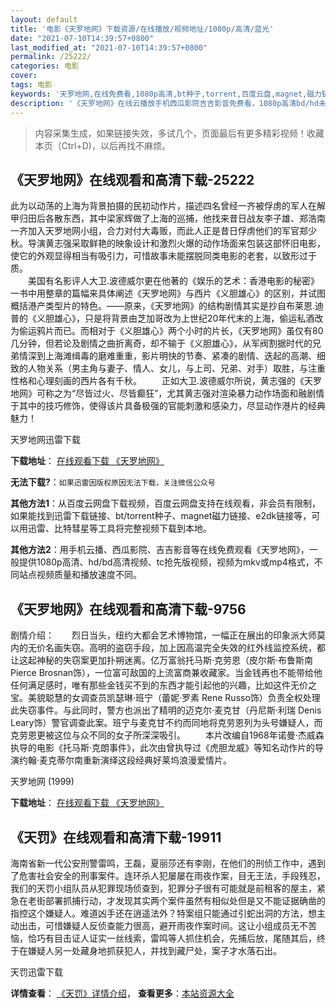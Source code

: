 ```yaml
---
layout: default
title: '电影《天罗地网》下载资源/在线播放/视频地址/1080p/高清/蓝光'
date: "2021-07-10T14:39:57+0800"
last_modified_at: "2021-07-10T14:39:57+0800"
permalink: /25222/
categories: 电影
cover:
tags: 电影
keywords: '天罗地网,在线免费看,1080p高清,bt种子,torrent,百度云盘,magnet,磁力链,迅雷下载资源'
description: '《天罗地网》在线云播放手机西瓜影院吉吉影音免费看，1080p高清bd/hd未删减完整版和tc抢先枪版，mkv/mp4格式，附带bt/torrent种子、magnet/磁力链、百度云盘、网盘资源迅雷下载链接'
---
```


>内容采集生成，如果链接失效，多试几个，页面最后有更多精彩视频！收藏本页（Ctrl+D)，以后再找不麻烦。


## 《天罗地网》在线观看和高清下载-25222

此为以动荡的上海为背景拍摄的民初动作片，描述四名曾经一齐被俘虏的军人在解甲归田后各散东西，其中梁家辉做了上海的巡捕，他找来昔日战友李子雄、郑浩南一齐加入天罗地网小组，合力对付大毒贩，而此人正是昔日俘虏他们的军官郑少秋。导演黄志强采取鲜艳的映象设计和激烈火爆的动作场面来包装这部怀旧电影，使它的外观显得相当有吸引力，可惜故事未能摆脱同类电影的老套，以致形过于质。<br />　　美国有名影评人大卫.波德威尔更在他著的《娱乐的艺术：香港电影的秘密》一书中用整章的篇幅来具体阐述《天罗地网》与西片《义胆雄心》的区别，并试图概括港产类型片的特色。&mdash;—原来，《天罗地网》的结构剧情其实是抄自布莱恩.迪普的《义胆雄心》，只是将背景由芝加哥改为上世纪20年代末的上海，偷运私酒改为偷运鸦片而已。而相对于《义胆雄心》两个小时的片长，《天罗地网》虽仅有80几分钟，但若论及剧情之曲折离奇，却不输于《义胆雄心》，从军阀割据时代的兄弟情深到上海滩缉毒的磨难重重，影片明快的节奏、紧凑的剧情、迭起的高潮、细致的人物关系（男主角与妻子、情人、女儿，与上司、兄弟、对手）取胜，与注重性格和心理刻画的西片各有千秋。 　　正如大卫.波德威尔所说，黄志强的《天罗地网》可称之为&ldquo;尽皆过火、尽皆癫狂&rdquo;，尤其黄志强对渲染暴力动作场面和融剧情于其中的技巧修饰，使得该片具备极强的官能刺激和感染力，尽显动作港片的经典魅力！


天罗地网迅雷下载

**下载地址**： [在线观看下载 《天罗地网》](https://www.993dy.com//vod-detail-id-22932.html) 


**无法下载?**：`如果迅雷因版权原因无法下载，关注微信公众号 `

**其他方法1**：从百度云网盘下载视频，百度云网盘支持在线观看，非会员有限制，如果能找到迅雷下载链接、bt/torrent种子、magnet磁力链接、e2dk链接等，可以用迅雷、比特彗星等工具将完整视频下载到本地。

**其他方法2**：用手机云播、西瓜影院、吉吉影音等在线免费观看《天罗地网》，一般提供1080p高清、hd/bd高清视频、tc抢先版视频，视频为mkv或mp4格式，不同站点视频质量和播放速度不同。


## 《天罗地网》在线观看和高清下载-9756

剧情介绍：　　烈日当头，纽约大都会艺术博物馆，一幅正在展出的印象派大师莫内的无价名画失窃。高明的盗窃手段，加上因高温完全失效的红外线监控系统，都让这起神秘的失窃案更加扑朔迷离。亿万富翁托马斯·克劳恩（皮尔斯·布鲁斯南 Pierce Brosnan饰），一位富可敌国的上流富商兼收藏家。当金钱再也不能带给他任何满足感时，唯有那些金钱买不到的东西才能引起他的兴趣，比如这件无价之宝。美貌聪慧的女调查员凯瑟琳·班宁（蕾妮·罗素 Rene Russo饰）负责全权处理此失窃事件。与此同时，警方也派出了精明的迈克尔·麦克甘（丹尼斯·利瑞 Denis Leary饰）警官调查此案。班宁与麦克甘不约而同地将克劳恩列为头号嫌疑人，而克劳恩更被这位与众不同的女子所深深吸引。 　　本片改编自1968年诺曼·杰威森执导的电影《托马斯·克朗事件》，此次由曾执导过《虎胆龙威》等知名动作片的导演约翰·麦克蒂尔南重新演绎这段经典好莱坞浪漫爱情片。


天罗地网 (1999)

**下载地址**： [在线观看下载 《天罗地网》](https://www.btbtdy.me/btdy/dy9059.html) 


## 《天罚》在线观看和高清下载-19911

海南省新一代公安刑警雷鸣，王磊，夏丽莎还有李刚，在他们的刑侦工作中，遇到了危害社会安全的刑事案件。连环杀人犯屡屡在雨夜作案，目无王法，手段残忍，我们的天罚小组队员从犯罪现场侦查到，犯罪分子很有可能就是前租客的屋主，紧急在老街部署抓捕行动，才发现其实两个案件虽然有相似处但是又不能证据确凿的指控这个嫌疑人。难道凶手还在逍遥法外？特案组只能通过引蛇出洞的方法，想主动出击，可惜嫌疑人反侦查能力很高，避开雨夜作案时间。这让小组成员无不苦恼，恰巧有目击证人证实一丝线索，雷鸣等人抓住机会，先捕后放，尾随其后，终于在嫌疑人另一处藏身地抓获犯人，并找到藏尸处，案子才水落石出。


天罚迅雷下载

**详情查看**： [《天罚》详情介绍](/movie/19911/)， **查看更多**：[本站资源大全](/movie/t/all/)

